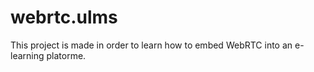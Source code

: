 # webrtc.ulms
This project is made in order to learn how to embed WebRTC into an e-learning platorme.

